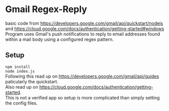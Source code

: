 # Gmail Regex-Reply
basic code from https://developers.google.com/gmail/api/quickstart/nodejs and https://cloud.google.com/docs/authentication/getting-started#windows <br/>
Program uses Gmail's push notifications to reply to email addresses found within a mail body using a configured regex pattern.

## Setup
```npm install```<br/>
```node index.js```<br/>
Following this read up on https://developers.google.com/gmail/api/guides paticularly the quickstart.<br/>
Also read up on https://cloud.google.com/docs/authentication/getting-started. <br/>
This is not a verified app so setup is more complicated than simply setting the config files.
